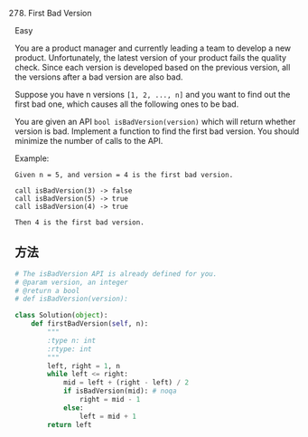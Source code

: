 278. First Bad Version


Easy


You are a product manager and currently leading a team to develop a new product. Unfortunately, the latest version of your product fails the quality check. Since each version is developed based on the previous version, all the versions after a bad version are also bad.

Suppose you have n versions `[1, 2, ..., n]` and you want to find out the first bad one, which causes all the following ones to be bad.

You are given an API `bool isBadVersion(version)` which will return whether version is bad. Implement a function to find the first bad version. You should minimize the number of calls to the API.

Example:

```
Given n = 5, and version = 4 is the first bad version.

call isBadVersion(3) -> false
call isBadVersion(5) -> true
call isBadVersion(4) -> true

Then 4 is the first bad version. 

```


## 方法





```python
# The isBadVersion API is already defined for you.
# @param version, an integer
# @return a bool
# def isBadVersion(version):

class Solution(object):
    def firstBadVersion(self, n):
        """
        :type n: int
        :rtype: int
        """
        left, right = 1, n
        while left <= right:
            mid = left + (right - left) / 2
            if isBadVersion(mid): # noqa
                right = mid - 1
            else:
                left = mid + 1
        return left

```
